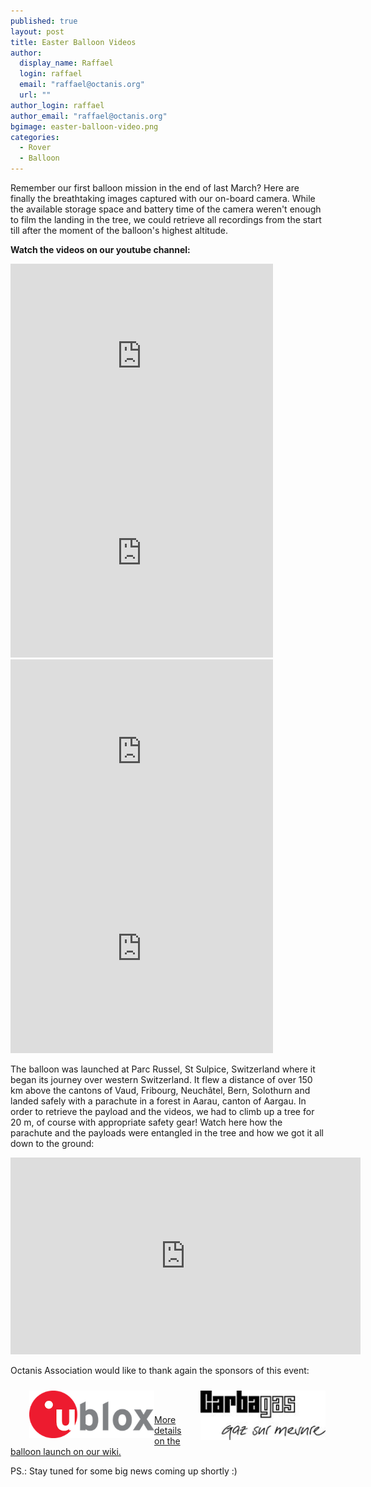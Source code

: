 ```yaml
---
published: true
layout: post
title: Easter Balloon Videos
author: 
  display_name: Raffael
  login: raffael
  email: "raffael@octanis.org"
  url: ""
author_login: raffael
author_email: "raffael@octanis.org"
bgimage: easter-balloon-video.png
categories: 
  - Rover
  - Balloon
---
```


Remember our first balloon mission in the end of last March? Here are finally the breathtaking images captured with our on-board camera. While the available storage space and battery time of the camera weren't enough to film the landing in the tree, we could retrieve all recordings from the start till after the moment of the balloon's highest altitude. 

<b>Watch the videos on our youtube channel: </b>

<iframe width="420" height="315" src="https://www.youtube.com/embed/Nq8uAi3bBoQ" style="float:left" frameborder="0" allowfullscreen></iframe>

<iframe width="420" height="315" src="https://www.youtube.com/embed/J78Co-l4amQ" style="float" frameborder="0" allowfullscreen></iframe>

<!--iframe width="420" height="315" src="https://www.youtube.com/embed/JmIub8YUBNI" style="float:left" frameborder="0" allowfullscreen></iframe-->

<iframe width="420" height="315" src="https://www.youtube.com/embed/L7iWb_3T5HA" style="float:left" frameborder="0" allowfullscreen></iframe>

<iframe width="420" height="315" src="https://www.youtube.com/embed/5ofTnTHHLTI"  frameborder="0" allowfullscreen></iframe>



The balloon was launched at Parc Russel, St Sulpice, Switzerland where it began its journey over western Switzerland. It flew a distance of over 150 km above the cantons of Vaud, Fribourg, Neuchâtel, Bern, Solothurn and landed safely with a parachute in a forest in Aarau, canton of Aargau. 
In order to retrieve the payload and the videos, we had to climb up a tree for 20 m, of course with appropriate safety gear! Watch here how the parachute and the payloads were entangled in the tree and how we got it all down to the ground:

<iframe width="560" height="315" src="https://www.youtube.com/embed/TCz1tmmh9I8" frameborder="0" allowfullscreen></iframe>


Octanis Association would like to thank again the sponsors of this event:

<a href="http://u-blox.com" ><img src="/img/ublox.png" style="float:left; width:200px;margin:10px 0px 10px 30px" /></a> 
<a href="http://carbagas.ch"><img src="/img/carbagas.jpg" style="float:right; width:200px;margin:10px 0px 10px 30px" /></a> <br/> <br/>


<a href="http://wiki.octanis.org/orb/easter_balloon">More details on the balloon launch on our wiki.</a>


PS.: Stay tuned for some big news coming up shortly :) 